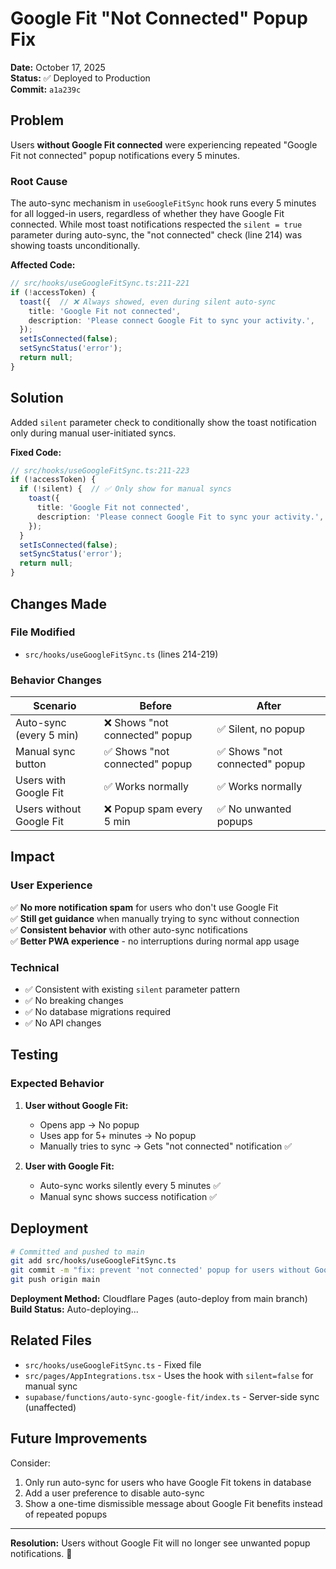 # Google Fit "Not Connected" Popup Fix

**Date:** October 17, 2025  
**Status:** ✅ Deployed to Production  
**Commit:** `a1a239c`

## Problem

Users **without Google Fit connected** were experiencing repeated "Google Fit not connected" popup notifications every 5 minutes.

### Root Cause

The auto-sync mechanism in `useGoogleFitSync` hook runs every 5 minutes for all logged-in users, regardless of whether they have Google Fit connected. While most toast notifications respected the `silent = true` parameter during auto-sync, the "not connected" check (line 214) was showing toasts unconditionally.

**Affected Code:**
```typescript
// src/hooks/useGoogleFitSync.ts:211-221
if (!accessToken) {
  toast({  // ❌ Always showed, even during silent auto-sync
    title: 'Google Fit not connected',
    description: 'Please connect Google Fit to sync your activity.',
  });
  setIsConnected(false);
  setSyncStatus('error');
  return null;
}
```

## Solution

Added `silent` parameter check to conditionally show the toast notification only during manual user-initiated syncs.

**Fixed Code:**
```typescript
// src/hooks/useGoogleFitSync.ts:211-223
if (!accessToken) {
  if (!silent) {  // ✅ Only show for manual syncs
    toast({
      title: 'Google Fit not connected',
      description: 'Please connect Google Fit to sync your activity.',
    });
  }
  setIsConnected(false);
  setSyncStatus('error');
  return null;
}
```

## Changes Made

### File Modified
- `src/hooks/useGoogleFitSync.ts` (lines 214-219)

### Behavior Changes

| Scenario | Before | After |
|----------|--------|-------|
| Auto-sync (every 5 min) | ❌ Shows "not connected" popup | ✅ Silent, no popup |
| Manual sync button | ✅ Shows "not connected" popup | ✅ Shows "not connected" popup |
| Users with Google Fit | ✅ Works normally | ✅ Works normally |
| Users without Google Fit | ❌ Popup spam every 5 min | ✅ No unwanted popups |

## Impact

### User Experience
✅ **No more notification spam** for users who don't use Google Fit  
✅ **Still get guidance** when manually trying to sync without connection  
✅ **Consistent behavior** with other auto-sync notifications  
✅ **Better PWA experience** - no interruptions during normal app usage

### Technical
- ✅ Consistent with existing `silent` parameter pattern
- ✅ No breaking changes
- ✅ No database migrations required
- ✅ No API changes

## Testing

### Expected Behavior
1. **User without Google Fit:**
   - Opens app → No popup
   - Uses app for 5+ minutes → No popup
   - Manually tries to sync → Gets "not connected" notification ✅

2. **User with Google Fit:**
   - Auto-sync works silently every 5 minutes ✅
   - Manual sync shows success notification ✅

## Deployment

```bash
# Committed and pushed to main
git add src/hooks/useGoogleFitSync.ts
git commit -m "fix: prevent 'not connected' popup for users without Google Fit during auto-sync"
git push origin main
```

**Deployment Method:** Cloudflare Pages (auto-deploy from main branch)  
**Build Status:** Auto-deploying...

## Related Files

- `src/hooks/useGoogleFitSync.ts` - Fixed file
- `src/pages/AppIntegrations.tsx` - Uses the hook with `silent=false` for manual sync
- `supabase/functions/auto-sync-google-fit/index.ts` - Server-side sync (unaffected)

## Future Improvements

Consider:
1. Only run auto-sync for users who have Google Fit tokens in database
2. Add a user preference to disable auto-sync
3. Show a one-time dismissible message about Google Fit benefits instead of repeated popups

---

**Resolution:** Users without Google Fit will no longer see unwanted popup notifications. 🎉

